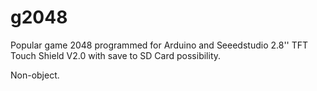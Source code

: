 g2048
=====

Popular game 2048 programmed for Arduino and Seeedstudio 2.8'' TFT Touch Shield V2.0 with save to SD Card possibility.

Non-object.
